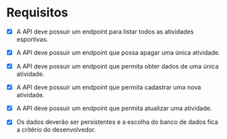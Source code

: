# Requisitos
- [x] A API deve possuir um endpoint para listar todos as atividades esportivas.

- [x] A API deve possuir um endpoint que possa apagar uma única atividade.

- [x] A API deve possuir um endpoint que permita obter dados de uma única
      atividade.

- [x] A API deve possuir um endpoint que permita cadastrar uma nova atividade.

- [x] A API deve possuir um endpoint que permita atualizar uma atividade.

- [x] Os dados deverão ser persistentes e a escolha do banco de dados fica a
      critério do desenvolvedor.